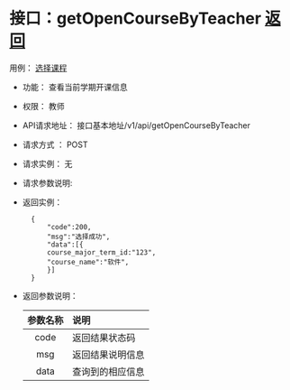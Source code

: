 # 接口：getOpenCourseByTeacher  [返回](../README.md)
用例： [选择课程](../example/选择课程.md)

- 功能：
    查看当前学期开课信息
- 权限：
    教师   
    
- API请求地址： 
    接口基本地址/v1/api/getOpenCourseByTeacher

- 请求方式 ：
    POST

- 请求实例：
    无
    
- 请求参数说明:        

- 返回实例：

        { 
            "code":200,
            "msg":"选择成功",
            "data":[{
            course_major_term_id:"123",
            "course_name":"软件",
            }]   
        }

- 返回参数说明：    

  |参数名称|说明|
  |:---------:|:--------------------------------------------------------|
  |code|返回结果状态码|
  |msg|返回结果说明信息|
  |data|查询到的相应信息|
